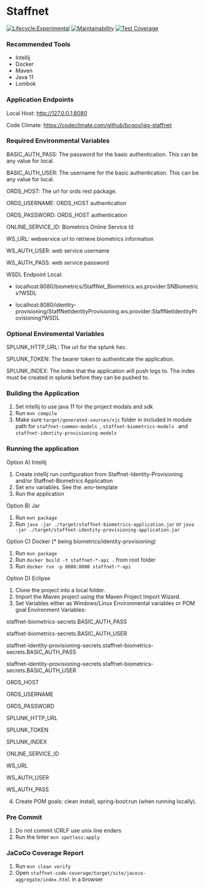 # Staffnet

[![Lifecycle:Experimental](https://img.shields.io/badge/Lifecycle-Stable-97ca00)](https://github.com/bcgov/jag-staffnet)
[![Maintainability](https://api.codeclimate.com/v1/badges/a492f352f279a2d1621e/maintainability)](https://codeclimate.com/github/bcgov/jag-staffnet/maintainability)
[![Test Coverage](https://api.codeclimate.com/v1/badges/a492f352f279a2d1621e/test_coverage)](https://codeclimate.com/github/bcgov/jag-staffnet/test_coverage)

### Recommended Tools
* Intellij
* Docker
* Maven
* Java 11
* Lombok

### Application Endpoints

Local Host: http://127.0.0.1:8080

Code Climate: https://codeclimate.com/github/bcgov/jag-staffnet

### Required Environmental Variables

BASIC_AUTH_PASS: The password for the basic authentication. This can be any value for local.

BASIC_AUTH_USER: The username for the basic authentication. This can be any value for local.

ORDS_HOST: The url for ords rest package.

ORDS_USERNAME: ORDS_HOST authentication

ORDS_PASSWORD: ORDS_HOST authentication

ONLINE_SERVICE_ID: Biometrics Online Service Id

WS_URL: webservice url to retrieve biometrics information

WS_AUTH_USER: web service username

WS_AUTH_PASS: web service password

WSDL Endpoint Local:
* localhost:8080/biometrics/StaffNet_Biometrics.ws.provider:SNBiometrics?WSDL

* localhost:8080/identity-provisioning/StaffNetIdentityProvisioning.ws.provider:StaffNetIdentityProvisioning?WSDL

### Optional Enviromental Variables
SPLUNK_HTTP_URL: The url for the splunk hec.

SPLUNK_TOKEN: The bearer token to authenticate the application.

SPLUNK_INDEX: The index that the application will push logs to. The index must be created in splunk
before they can be pushed to.

### Building the Application
1) Set intellij to use java 11 for the project modals and sdk
2) Run ``mvn compile``
3) Make sure ```target/generated-sources/xjc``` folder in included in module path for
```staffnet-common-models ```, ```staffnet-biometrics-models ```  and ```staffnet-identity-provisioning-models ```


### Running the application
Option A) Intellij
1) Create intellij run configuration from Staffnet-Identity-Provisioning and/or Staffnet-Biometrics Application
2) Set env variables. See the .env-template
3) Run the application

Option B) Jar
1) Run ```mvn package```
2) Run ```java -jar ./target/staffnet-biometrics-application.jar``` or ```java -jar ./target/staffnet-identity-provisioning-application.jar```

Option C) Docker (* being biometrics/identity-provisioning)
1) Run ```mvn package```
2) Run ```docker build -t staffnet-*-api .``` from root folder
3) Run ```docker run -p 8080:8080 staffnet-*-api```

Option D) Eclipse
1) Clone the project into a local folder.
2) Import the Maven project using the Maven Project Import Wizard.
3) Set Variables either as Windows/Linux Environmental variables or POM goal Environment Variables:

staffnet-biometrics-secrets.BASIC_AUTH_PASS

staffnet-biometrics-secrets.BASIC_AUTH_USER

staffnet-identity-provisioning-secrets.staffnet-biometrics-secrets.BASIC_AUTH_PASS

staffnet-identity-provisioning-secrets.staffnet-biometrics-secrets.BASIC_AUTH_USER

ORDS_HOST

ORDS_USERNAME

ORDS_PASSWORD

SPLUNK_HTTP_URL

SPLUNK_TOKEN

SPLUNK_INDEX

ONLINE_SERVICE_ID

WS_URL

WS_AUTH_USER

WS_AUTH_PASS

4) Create POM goals: clean install, spring-boot:run  (when running locally).

### Pre Commit
1) Do not commit \CRLF use unix line enders
2) Run the linter ```mvn spotless:apply```

### JaCoCo Coverage Report
1) Run ```mvn clean verify```
3) Open ```staffnet-code-coverage/target/site/jacoco-aggregate/index.html``` in a browser
